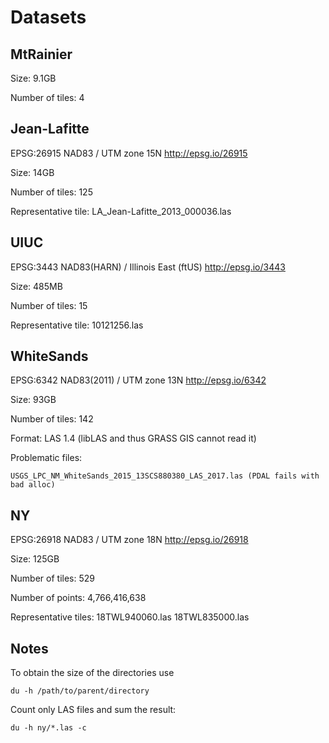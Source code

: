# Datasets

## MtRainier

Size: 9.1GB

Number of tiles: 4

## Jean-Lafitte

EPSG:26915
NAD83 / UTM zone 15N
http://epsg.io/26915

Size: 14GB

Number of tiles: 125

Representative tile: LA_Jean-Lafitte_2013_000036.las

## UIUC

EPSG:3443
NAD83(HARN) / Illinois East (ftUS)
http://epsg.io/3443

Size: 485MB

Number of tiles: 15

Representative tile: 10121256.las

## WhiteSands

EPSG:6342
NAD83(2011) / UTM zone 13N
http://epsg.io/6342

Size: 93GB

Number of tiles: 142

Format: LAS 1.4 (libLAS and thus GRASS GIS cannot read it)

Problematic files:

    USGS_LPC_NM_WhiteSands_2015_13SCS880380_LAS_2017.las (PDAL fails with bad alloc)

## NY

EPSG:26918
NAD83 / UTM zone 18N
http://epsg.io/26918

Size: 125GB

Number of tiles: 529

Number of points: 4,766,416,638

Representative tiles:
18TWL940060.las
18TWL835000.las

## Notes

To obtain the size of the directories use

    du -h /path/to/parent/directory

Count only LAS files and sum the result:

    du -h ny/*.las -c
